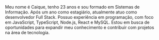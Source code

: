 Meu nome é Caique, tenho 23 anos e sou formado em Sistemas de Informação. Após um ano como estagiário, atualmente atuo como desenvolvedor Full Stack. Possuo experiência em programação, com foco em JavaScript, TypeScript, Node.js, React e MySQL. Estou em busca de oportunidades para expandir meu conhecimento e contribuir com projetos na área de tecnologia.
